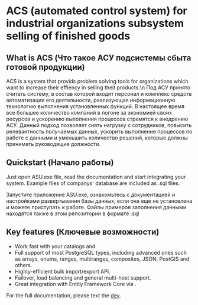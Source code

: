 ﻿# ACS (automated control system) for industrial organizations subsystem selling of finished goods

## What is ACS (Что такое АСУ подсистемы сбыта готовой продукции)

ACS is a system that provids problem solving tools for organizations which want to increase their effiency in selling theit products.\n
Под АСУ принято считать систему, в состав которой входит персонал и комплекс средств автоматизации его деятельности, реализующая информационную технологию выполнения установленных функций.
В настоящее время все большее количество компаний в погоне за экономией своих ресурсов и ускорению выполнения процессов стремятся к внедрению АСУ. Данный подход позволяет снять нагрузку с сотрудников, повысить релевантность получаемых данных, ускорить выполнение процессов по работе с данными и уменьшить количество решений, которые должны принимать руководящие должности.

## Quickstart (Начало работы)

Just open ASU.exe file, read the documentation and start integrating your system.
Example files of companys' database are included as .sql files.

Запустите приложение ASU.exe, ознакомьтесь с документацией и настройками развертывания базы данных, если она еще не установлена и можете приступать к работе.
Файлы примеров заполнения данными находятся также в этом репозитории в формате .sql

## Key features (Ключевые возможности)

* Work fast with your catalogs and 
* Full support of most PostgreSQL types, including advanced ones such as arrays, enums, ranges, multiranges, composites, JSON, PostGIS and others.
* Highly-efficient bulk import/export API.
* Failover, load balancing and general multi-host support.
* Great integration with Entity Framework Core via .

For the full documentation, please text the [dev](m.a.borisyak@gmail.com).